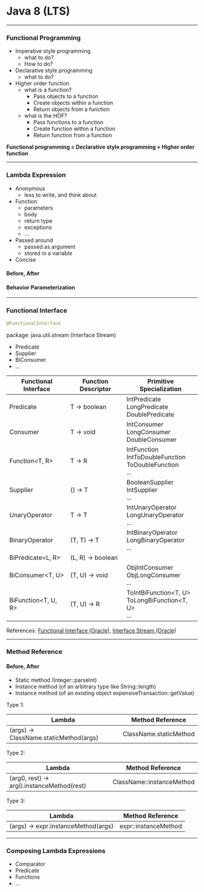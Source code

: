 # Java 8 (LTS)

<hr>

### Functional Programming

- Imperative style programming
  - what to do? 
  - How to do?
- Declarative style programming
  - what to do?
- Higher order function
  - what is a function?
    - Pass objects to a function
    - Create objects within a function
    - Return objects from a function
  - what is the HOF?
    - Pass functions to a function
    - Create function within a function
    - Return function from a function

**Functional programming = Declarative style programming + Higher order function**

<hr>

### Lambda Expression

- Anonymous
  - less to write, and think about
- Function
  - parameters
  - body
  - return type
  - exceptions
  - ...
- Passed around
  - passed as argument
  - stored in a variable
- Concise

#### Before, After

#### Behavior Parameterization

<hr>

### Functional Interface

```java
@FunctionalInterface
```

package: java.util.stream (Interface Stream<T>)
- Predicate
- Supplier
- BiConsumer
- ...

| Functional Interface | Function Descriptor | Primitive Specialization                                               |
|----------------------|---------------------|------------------------------------------------------------------------|
| Predicate<T>         | T -> boolean        | IntPredicate<br/>LongPredicate<br/>DoublePredicate                     | 
| Consumer<T>          | T -> void           | IntConsumer<br/>LongConsumer<br/>DoubleConsumer                        |
| Function<T, R>       | T -> R              | IntFunction<R><br/>IntToDoubleFunction<br/>ToDoubleFunction<T><br/>... |
| Supplier<T>          | () -> T             | BooleanSupplier<br/>IntSupplier<br/>...                                |
| UnaryOperator<T>     | T -> T              | IntUnaryOperator<br/>LongUnaryOperator<br/>...                         |
| BinaryOperator<T>    | (T, T) -> T         | IntBinaryOperator<br/>LongBinaryOperator<br/>...                       |
| BiPredicate<L, R>    | (L, R) -> boolean   |                                                                        |
| BiConsumer<T, U>     | (T, U) -> void      | ObjIntConsumer<T><br/>ObjLongConsumer<T><br/>...                       |
| BiFunction<T, U, R>  | (T, U) -> R         | ToIntBiFunction<T, U><br/>ToLongBiFunction<T, U><br/>...               |

References: [Functional Interface (Oracle)](https://docs.oracle.com/javase/8/docs/api/java/lang/FunctionalInterface.html), [Interface Stream<T> (Oracle)](https://docs.oracle.com/javase/8/docs/api/java/util/stream/Stream.html)

<hr>

### Method Reference

#### Before, After

- Static method (Integer::parseInt)
- Instance method (of an arbitrary type like String::length)
- Instance method (of an existing object expensiveTransaction::getValue)

Type 1:

| Lambda                                    | Method Reference          |
|-------------------------------------------|---------------------------|
| (args) -> ClassName.staticMethod(args)    | ClassName.staticMethod    |  


Type 2:

| Lambda                                    | Method Reference          |
|-------------------------------------------|---------------------------|
| (arg0, rest) -> arg0.instanceMethod(rest) | ClassName::instanceMethod |  


Type 3:

| Lambda                                    | Method Reference          |
|-------------------------------------------|---------------------------|
| (args) -> expr.instanceMethod(args)       | expr::instanceMethod      |  


<hr>

### Composing Lambda Expressions

- Comparator
- Predicate
- Functions
- ...







